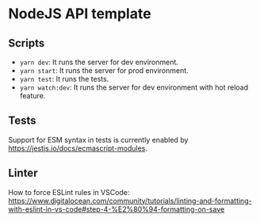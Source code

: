 # NodeJS API template

## Scripts

- `yarn dev`: It runs the server for dev environment.
- `yarn start`: It runs the server for prod environment.
- `yarn test`: It runs the tests.
- `yarn watch:dev`: It runs the server for dev environment with hot reload feature.


## Tests

Support for ESM syntax in tests is currently enabled by https://jestjs.io/docs/ecmascript-modules.

## Linter

How to force ESLint rules in VSCode: https://www.digitalocean.com/community/tutorials/linting-and-formatting-with-eslint-in-vs-code#step-4-%E2%80%94-formatting-on-save